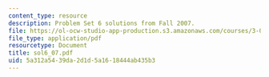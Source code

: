 ```yaml
---
content_type: resource
description: Problem Set 6 solutions from Fall 2007.
file: https://ol-ocw-studio-app-production.s3.amazonaws.com/courses/3-032-mechanical-behavior-of-materials-fall-2007/5a312a5439da2d1d5a1618444ab435b3_sol6_07.pdf
file_type: application/pdf
resourcetype: Document
title: sol6_07.pdf
uid: 5a312a54-39da-2d1d-5a16-18444ab435b3
---
```

